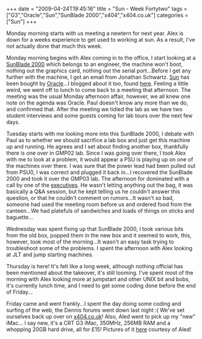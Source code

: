 +++
date = "2009-04-24T19:45:16"
title = "Sun - Week Fortytwo"
tags = ["G3","Oracle","Sun","SunBlade 2000","x404","x404.co.uk"]
categories = ["Sun"]
+++

Monday morning starts with us meeting a newtern for next year. Alex is down for a weeks experience to get used to working at sun. As a result, I've not actually done that much this week.

Monday morning begins with Alex coming in to the office, I start looking at a [SunBlade 2000][1] which belongs to an engineer, the machine won't boot, nothing out the graphics card, nothing out the serial port...Before I get any further with the machine, I got an email from Jonathan Schwartz. [ Sun][2] has been bought by [Oracle][3]...I blogged about it too, found [here][4].
Feeling a little weird, we went off to lunch to come back to a meeting that afternoon. The meeting was the usual Monday afternoon affair, however, we all knew one note on the agenda was Oracle. Paul doesn't know any more than we do, and confirmed that. After the meeting we tidied the lab as we have two student interviews and some guests coming for lab tours over the next few days.

Tuesday starts with me looking more into this SunBlade 2000, I debate with Paul as to whether we should sacrifice a lab box and just get this machine up and running. He agrees and I set about finding another box, thankfully there is one over in GMP02 lab. Since I was going over there, I took Alex with me to look at a problem, it would appear a PSU is playing up on one of the machines over there. I was sure that the power lead had been pulled out from PSU0, I was correct and plugged it back in...I recovered the SunBlade 2000 and took it over the GMP03 lab.
The afternoon for dominated with a call by one of the [executives][5]. He wasn't letting anything out the bag, it was basically a Q&amp;A session, but he kept telling us he couldn't answer this question, or that he couldn't comment on rumors...It wasn't so bad, someone had used the meeting room before us and ordered food from the canteen...We had platefuls of sandwiches and loads of things on sticks and baguette...

Wednesday was spent fixing up that SunBlade 2000, I took various bits from the old box, popped them in the new box and it seemed to work, this, however, took most of the morning...It wasn't an easy task trying to troubleshoot some of the problems.
I spent the afternoon with Alex looking at JLT and jump starting machines.

Thursday is here! It's felt like a long week, although nothing official has been mentioned about the takeover, it's still looming. I've spent most of the morning with Alex looking more at jumpstart and other UNIX bit and bobs, it's currently lunch time, and I need to get some coding done before the end of Friday...

Friday came and went frankly...I spent the day doing some coding and surfing of the web, the Dennis forums went down last night :( We've set ourselves back up over on [x404.co.uk][6]! Also, Aled went to pick up my "new" iMac...
I say new, it's a CRT G3 iMac, 350MHz, 256MB RAM and a whopping 20GB hard drive, all for £15! Pictures of it [here][7] courtesy of Aled!

  [1]: http://sunsolve.sun.com/handbook_pub/validateUser.do?target=Systems/SunBlade2000/SunBlade2000
  [2]: http://www.sun.com
  [3]: http://www.oracle.com/index.html
  [4]: /2009/04/20/oracle-buys-sun-microsystems/
  [5]: http://www.sun.com/aboutsun/executives/ryan/bio.jsp
  [6]: http://www.x404.co.uk/forum
  [7]: http://s9.photobucket.com/albums/a55/forquare/blog/iMac/
